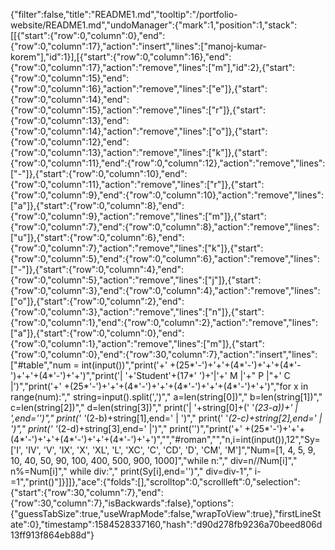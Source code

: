 {"filter":false,"title":"README1.md","tooltip":"/portfolio-website/README1.md","undoManager":{"mark":1,"position":1,"stack":[[{"start":{"row":0,"column":0},"end":{"row":0,"column":17},"action":"insert","lines":["manoj-kumar-korem"],"id":1}],[{"start":{"row":0,"column":16},"end":{"row":0,"column":17},"action":"remove","lines":["m"],"id":2},{"start":{"row":0,"column":15},"end":{"row":0,"column":16},"action":"remove","lines":["e"]},{"start":{"row":0,"column":14},"end":{"row":0,"column":15},"action":"remove","lines":["r"]},{"start":{"row":0,"column":13},"end":{"row":0,"column":14},"action":"remove","lines":["o"]},{"start":{"row":0,"column":12},"end":{"row":0,"column":13},"action":"remove","lines":["k"]},{"start":{"row":0,"column":11},"end":{"row":0,"column":12},"action":"remove","lines":["-"]},{"start":{"row":0,"column":10},"end":{"row":0,"column":11},"action":"remove","lines":["r"]},{"start":{"row":0,"column":9},"end":{"row":0,"column":10},"action":"remove","lines":["a"]},{"start":{"row":0,"column":8},"end":{"row":0,"column":9},"action":"remove","lines":["m"]},{"start":{"row":0,"column":7},"end":{"row":0,"column":8},"action":"remove","lines":["u"]},{"start":{"row":0,"column":6},"end":{"row":0,"column":7},"action":"remove","lines":["k"]},{"start":{"row":0,"column":5},"end":{"row":0,"column":6},"action":"remove","lines":["-"]},{"start":{"row":0,"column":4},"end":{"row":0,"column":5},"action":"remove","lines":["j"]},{"start":{"row":0,"column":3},"end":{"row":0,"column":4},"action":"remove","lines":["o"]},{"start":{"row":0,"column":2},"end":{"row":0,"column":3},"action":"remove","lines":["n"]},{"start":{"row":0,"column":1},"end":{"row":0,"column":2},"action":"remove","lines":["a"]},{"start":{"row":0,"column":0},"end":{"row":0,"column":1},"action":"remove","lines":["m"]},{"start":{"row":0,"column":0},"end":{"row":30,"column":7},"action":"insert","lines":["#table","num = int(input())","print('+' +(25*'-')+'+'+(4*'-')+'+'+(4*'-')+'+'+(4*'-')+'+')","print('| '+'Student'+(17*' ')+'|'+'  M |'+\"  P |\"+'  C |')","print('+' +(25*'-')+'+'+(4*'-')+'+'+(4*'-')+'+'+(4*'-')+'+')","for x in range(num):","    string=input().split(',')","    a=len(string[0])","    b=len(string[1])","    c=len(string[2])","    d=len(string[3])","    print('| '+string[0]+(' '*(23-a))+' | ',end='')","    print(' '*(2-b)+string[1],end=' | ')","    print(' '*(2-c)+string[2],end=' | ')","    print(' '*(2-d)+string[3],end=' |')","    print('')","print('+' +(25*'-')+'+'+(4*'-')+'+'+(4*'-')+'+'+(4*'-')+'+')","","#roman","","n,i=int(input()),12","Sy=['I', 'IV', 'V', 'IX', 'X', 'XL', 'L', 'XC', 'C', 'CD', 'D', 'CM', 'M']","Num=[1, 4, 5, 9, 10, 40, 50, 90, 100, 400, 500, 900, 1000]","while n:","    div=n//Num[i]","    n%=Num[i]","    while div:","        print(Sy[i],end='')","        div=div-1","    i-=1","print()"]}]]},"ace":{"folds":[],"scrolltop":0,"scrollleft":0,"selection":{"start":{"row":30,"column":7},"end":{"row":30,"column":7},"isBackwards":false},"options":{"guessTabSize":true,"useWrapMode":false,"wrapToView":true},"firstLineState":0},"timestamp":1584528337160,"hash":"d90d278fb9236a70beed806d13ff913f864eb88d"}